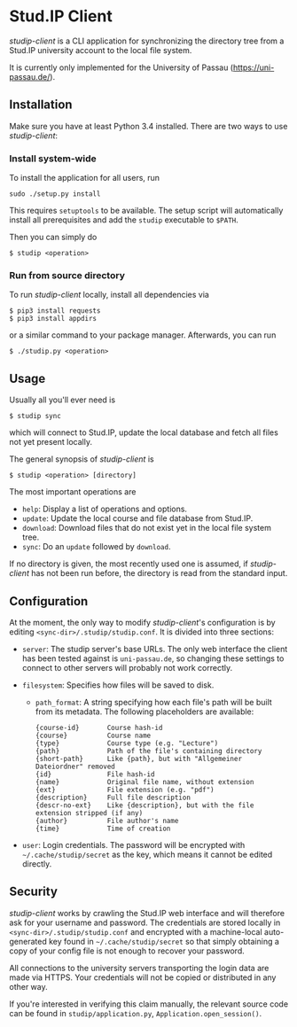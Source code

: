 Stud.IP Client
==============

_studip-client_ is a CLI application for synchronizing the directory tree from a Stud.IP
university account to the local file system.

It is currently only implemented for the University of Passau (https://uni-passau.de/).

Installation
------------

Make sure you have at least Python 3.4 installed. There are two ways to use _studip-client_:

### Install system-wide

To install the application for all users, run

```
sudo ./setup.py install
```

This requires `setuptools` to be available. The setup script will
automatically install all prerequisites and add the `studip` executable to `$PATH`.

Then you can simply do

```
$ studip <operation>
```

### Run from source directory

To run _studip-client_ locally, install all dependencies via

```
$ pip3 install requests
$ pip3 install appdirs
```

or a similar command to your package manager. Afterwards, you can run

```
$ ./studip.py <operation>
```

Usage
-----

Usually all you'll ever need is

```
$ studip sync
```

which will connect to Stud.IP, update the local database and fetch all files not yet present
locally.

The general synopsis of _studip-client_ is

```
$ studip <operation> [directory]
```

The most important operations are

- `help`: Display a list of operations and options.
- `update`: Update the local course and file database from Stud.IP.
- `download`: Download files that do not exist yet in the local file system tree.
- `sync`: Do an `update` followed by `download`.

If no directory is given, the most recently used one is assumed, if _studip-client_ has not been
run before, the directory is read from the standard input.

Configuration
-------------

At the moment, the only way to modify _studip-client_'s configuration is by editing
`<sync-dir>/.studip/studip.conf`. It is divided into three sections:

- `server`: The studip server's base URLs. The only web interface the client has been tested
  against is `uni-passau.de`, so changing these settings to connect to other servers will probably
  not work correctly.
- `filesystem`: Specifies how files will be saved to disk.
    - `path_format`: A string specifying how each file's path will be built from its metadata. The
      following placeholders are available:

      ```
      {course-id}       Course hash-id
      {course}          Course name
      {type}            Course type (e.g. "Lecture")
      {path}            Path of the file's containing directory
      {short-path}      Like {path}, but with "Allgemeiner Dateiordner" removed
      {id}              File hash-id
      {name}            Original file name, without extension
      {ext}             File extension (e.g. "pdf")
      {description}     Full file description
      {descr-no-ext}    Like {description}, but with the file extension stripped (if any)
      {author}          File author's name
      {time}            Time of creation
      ```
      
- `user`: Login credentials. The password will be encrypted with `~/.cache/studip/secret` as the
  key, which means it cannot be edited directly.

Security
--------

_studip-client_ works by crawling the Stud.IP web interface and will therefore ask for your
username and password. The credentials are stored locally in `<sync-dir>/.studip/studip.conf` and
encrypted with a machine-local auto-generated key found in `~/.cache/studip/secret` so that
simply obtaining a copy of your config file is not enough to recover your password.

All connections to the university servers transporting the login data are made via HTTPS.
Your credentials will not be copied or distributed in any other way.

If you're interested in verifying this claim manually, the relevant source code can be found in
`studip/application.py`, `Application.open_session()`.
